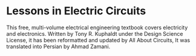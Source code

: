 # Lessons in Electric Circuits
 This free, multi-volume electrical engineering textbook covers electricity and electronics. Written by Tony R. Kuphaldt under the Design Science License, it has been reformatted and updated by All About Circuits, It was translated into Persian by Ahmad Zamani.